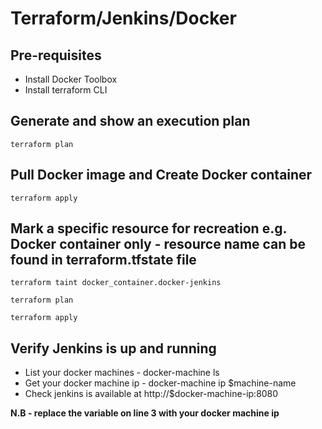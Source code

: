 # Terraform/Jenkins/Docker

## Pre-requisites
* Install Docker Toolbox
* Install terraform CLI

## Generate and show an execution plan
<code>terraform plan</code>

## Pull Docker image and Create Docker container
<code>terraform apply</code>

## Mark a specific resource for recreation e.g. Docker container only - resource name can be found in terraform.tfstate file
<code>terraform taint docker_container.docker-jenkins</code>

<code>terraform plan</code>

<code>terraform apply</code>

## Verify Jenkins is up and running
* List your docker machines - docker-machine ls
* Get your docker machine ip - docker-machine ip $machine-name
* Check jenkins is available at http://$docker-machine-ip:8080

<b>N.B - replace the variable on line 3 with your docker machine ip </b>
